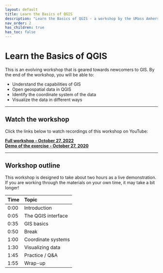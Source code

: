 ```yaml
---
layout: default
title: Learn the Basics of QGIS
description: "Learn the Basics of QGIS - a workshop by the UMass Amherst Libraries."
nav_order: 2
has_children: true
has_toc: false
---
```


# Learn the Basics of QGIS

This is an evolving workshop that is geared towards newcomers to GIS. By the end of the workshop, you will be able to:
* Understand the capabilities of GIS
* Open geospatial data in QGIS
* Identify the coordinate system of the data
* Visualize the data in different ways

---
## Watch the workshop
Click the links below to watch recordings of this workshop on YouTube:

**[Full workshop - October 27, 2022](https://youtu.be/n-5_O4WyZ5o)**<br>
**[Demo of the exercise - October 27, 2020](https://youtu.be/y3ViVxaSuT4)**

---
## Workshop outline

This workshop is designed to take about two hours as a live demonstration. If you are working through the materials on your own time, it may take a bit longer!

| Time | Topic |
| :--- | :--- |
| 0:00 | Introduction |
| 0:05 | The QGIS interface |
| 0:35 | GIS basics |
| 0:50 | Break |
| 1:00 | Coordinate systems |
| 1:30 | Visualizing data |
| 1:45 | Practice / Q&A |
| 1:55 | Wrap-up |
